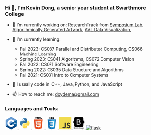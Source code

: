 ### Hi 👋, I'm Kevin Dong, a senior year student at Swarthmore College

- 🔭 I’m currently working on: ResearchTrack from [Symposium Lab](https://github.com/symposiumlab), [Algorithmically Generated Artwork](https://github.com/Algorithmically-Generated-Artwork), [AVL Data Visualization](https://github.com/Software-Engineering-2022-Group-7/AVLTrees), 

- 🌱 I’m currently learning: 
  - Fall 2023: CS087 Parallel and Distributed Computing, CS066 Machine Learning 
  - Spring 2023: CS041 Algorithms, CS072 Computer Vision
  - Fall 2022: CS071 Software Engineering
  - Spring 2022: CS035 Data Structure and Algorithms
  - Fall 2021: CS031 Intro to Computer Systems

- 📝 I usually code in: C++, Java, Python, and JavaScript

- 📫 How to reach me: dxydema@gmail.com

<h3 align="left">Languages and Tools:</h3>
<p align="left">
<a href="https://www.w3schools.com/cpp/" target="_blank" rel="noreferrer"> <img src="https://raw.githubusercontent.com/devicons/devicon/master/icons/cplusplus/cplusplus-original.svg" alt="cplusplus" width="40" height="40"/> </a> 
<a href="https://www.python.org" target="_blank" rel="noreferrer"> <img src="https://raw.githubusercontent.com/devicons/devicon/master/icons/python/python-original.svg" alt="python" width="40" height="40"/> </a> 
<a href="https://www.w3.org/html/" target="_blank" rel="noreferrer"> <img src="https://raw.githubusercontent.com/devicons/devicon/master/icons/html5/html5-original-wordmark.svg" alt="html5" width="40" height="40"/> </a> 
<a href="https://www.w3schools.com/css/" target="_blank" rel="noreferrer"> <img src="https://raw.githubusercontent.com/devicons/devicon/master/icons/css3/css3-original-wordmark.svg" alt="css3" width="40" height="40"/> </a>
<a href="https://developer.mozilla.org/en-US/docs/Web/JavaScript" target="_blank" rel="noreferrer"> <img src="https://raw.githubusercontent.com/devicons/devicon/master/icons/javascript/javascript-original.svg" alt="javascript" width="40" height="40"/> </a> 
<a href="https://getbootstrap.com" target="_blank" rel="noreferrer"> <img src="https://raw.githubusercontent.com/devicons/devicon/master/icons/bootstrap/bootstrap-plain-wordmark.svg" alt="bootstrap" width="40" height="40"/> </a> 
<a href="https://flask.palletsprojects.com/" target="_blank" rel="noreferrer"> <img src="https://www.vectorlogo.zone/logos/pocoo_flask/pocoo_flask-icon.svg" alt="flask" width="40" height="40"/> </a> 
</p>
